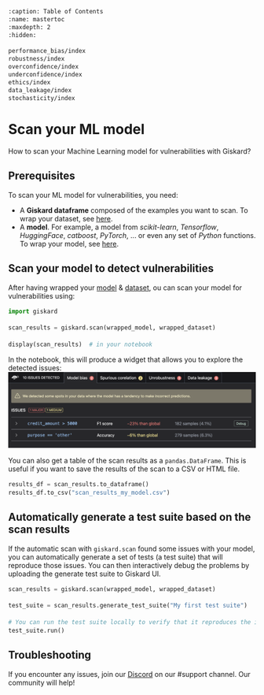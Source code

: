 ```{toctree}
:caption: Table of Contents
:name: mastertoc
:maxdepth: 2
:hidden:

performance_bias/index
robustness/index
overconfidence/index
underconfidence/index
ethics/index
data_leakage/index
stochasticity/index
```

# Scan your ML model

How to scan your Machine Learning model for vulnerabilities with Giskard?

## Prerequisites

To scan your ML model for vulnerabilities, you need:

- A **Giskard dataframe** composed of the examples you want to scan. To wrap your dataset, see [here](docs/guide/wrap_dataset/index.md).
- A **model**. For example, a model from *scikit-learn*, *Tensorflow*, *HuggingFace*, *catboost*, *PyTorch*, ... or even
  any set of *Python* functions. To wrap your model, see [here](docs/guide/wrap_model/index.md).


## Scan your model to detect vulnerabilities

After having wrapped your [model](docs/guide/wrap_model/index.md) & [dataset](docs/guide/wrap_dataset/index.md), ou can scan your model for vulnerabilities using:

```python
import giskard

scan_results = giskard.scan(wrapped_model, wrapped_dataset)

display(scan_results)  # in your notebook
```

In the notebook, this will produce a widget that allows you to explore the detected issues:
![](<../../assets/scan_results.png>)

You can also get a table of the scan results as a `pandas.DataFrame`. This is useful if you want to save the results of
the scan to a CSV or HTML file.

```python
results_df = scan_results.to_dataframe()
results_df.to_csv("scan_results_my_model.csv")
```

## Automatically generate a test suite based on the scan results

If the automatic scan with `giskard.scan` found some issues with your model, you can automatically generate a set of
tests (a test suite) that will reproduce those issues.
You can then interactively debug the problems by uploading the generate test suite to Giskard UI.

```python
scan_results = giskard.scan(wrapped_model, wrapped_dataset)

test_suite = scan_results.generate_test_suite("My first test suite")

# You can run the test suite locally to verify that it reproduces the issues
test_suite.run()
```


## Troubleshooting

If you encounter any issues, join our [Discord](https://discord.gg/fkv7CAr3FE) on our #support channel. Our community
will help!
